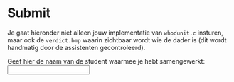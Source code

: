 # Submit

Je gaat hieronder niet alleen jouw implementatie van `whodunit.c` insturen, maar ook de `verdict.bmp` waarin zichtbaar wordt wie de dader is (dit wordt handmatig door de assistenten gecontroleerd).

Geef hier de naam van de student waarmee je hebt samengewerkt: <input name="form[samengewerkt]" type="text" required>

